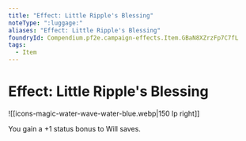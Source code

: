 ```yaml
---
title: "Effect: Little Ripple's Blessing"
noteType: ":luggage:"
aliases: "Effect: Little Ripple's Blessing"
foundryId: Compendium.pf2e.campaign-effects.Item.GBaN8XZrzFp7C7fL
tags:
  - Item
---
```


# Effect: Little Ripple's Blessing
![[icons-magic-water-wave-water-blue.webp|150 lp right]]

You gain a +1 status bonus to Will saves.
